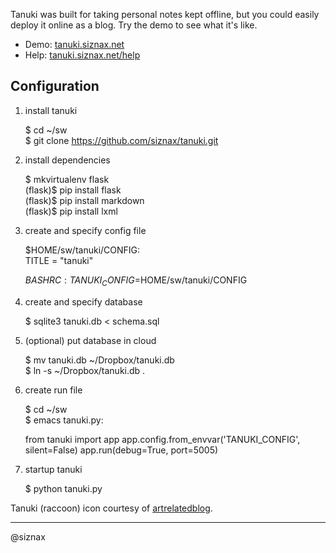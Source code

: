 Tanuki was built for taking personal notes kept offline, but you could
easily deploy it online as a blog. Try the demo to see what it's like.

* Demo: [tanuki.siznax.net](http://tanuki.siznax.net/)
* Help: [tanuki.siznax.net/help](http://tanuki.siznax.net/help)

## Configuration

1. install tanuki

    $ cd ~/sw   
    $ git clone https://github.com/siznax/tanuki.git

1. install dependencies

    $ mkvirtualenv flask    
    (flask)$ pip install flask    
    (flask)$ pip install markdown    
    (flask)$ pip install lxml

2. create and specify config file

    $HOME/sw/tanuki/CONFIG:    
    TITLE = "tanuki"

    $BASHRC:    
    TANUKI_CONFIG=$HOME/sw/tanuki/CONFIG

3. create and specify database

    $ sqlite3 tanuki.db < schema.sql

4. (optional) put database in cloud

    $ mv tanuki.db ~/Dropbox/tanuki.db    
    $ ln -s ~/Dropbox/tanuki.db .

5. create run file

    $ cd ~/sw    
    $ emacs tanuki.py:    

    from tanuki import app
    app.config.from_envvar('TANUKI_CONFIG', silent=False)
    app.run(debug=True, port=5005)

6. startup tanuki

    $ python tanuki.py


Tanuki (raccoon) icon courtesy of
[artrelatedblog](http://artrelatedblog.wordpress.com/2012/08/06/new-pixel-art-avatar/).

----
@siznax